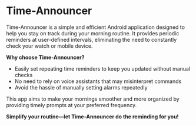 # Time-Announcer

Time-Announcer is a simple and efficient Android application designed to help you stay on track during your morning routine. It provides periodic reminders at user-defined intervals, eliminating the need to constantly check your watch or mobile device.

**Why choose Time-Announcer?**  
- Easily set repeating time reminders to keep you updated without manual checks  
- No need to rely on voice assistants that may misinterpret commands  
- Avoid the hassle of manually setting alarms repeatedly  

This app aims to make your mornings smoother and more organized by providing timely prompts at your preferred frequency.  

**Simplify your routine—let Time-Announcer do the reminding for you!**
